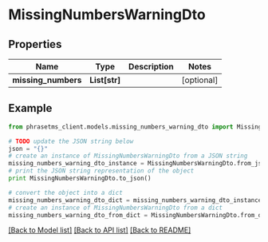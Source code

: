 # MissingNumbersWarningDto

## Properties

| Name                | Type          | Description | Notes      |
| ------------------- | ------------- | ----------- | ---------- |
| **missing_numbers** | **List[str]** |             | [optional] |

## Example

```python
from phrasetms_client.models.missing_numbers_warning_dto import MissingNumbersWarningDto

# TODO update the JSON string below
json = "{}"
# create an instance of MissingNumbersWarningDto from a JSON string
missing_numbers_warning_dto_instance = MissingNumbersWarningDto.from_json(json)
# print the JSON string representation of the object
print MissingNumbersWarningDto.to_json()

# convert the object into a dict
missing_numbers_warning_dto_dict = missing_numbers_warning_dto_instance.to_dict()
# create an instance of MissingNumbersWarningDto from a dict
missing_numbers_warning_dto_from_dict = MissingNumbersWarningDto.from_dict(missing_numbers_warning_dto_dict)
```

[[Back to Model list]](../README.md#documentation-for-models) [[Back to API list]](../README.md#documentation-for-api-endpoints) [[Back to README]](../README.md)
